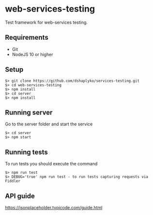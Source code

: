 # web-services-testing

Test framework for web-services testing.

## Requirements

* Git
* NodeJS 10 or higher

## Setup

```
$> git clone https://github.com/dshaplyko/services-testing.git
$> cd web-services-testing
$> npm install
$> cd server
$> npm install
```
## Running server

Go to the server folder and start the service

```
$> cd server
$> npm start
```

## Running tests

To run tests you should execute the command 

```
$> npm run test
$> DEBUG='true' npm run test - to run tests capturing requests via Fiddler
```

## API guide

https://jsonplaceholder.typicode.com/guide.html
